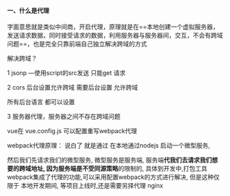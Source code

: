 #### 一、什么是代理

字面意思就是类似中间商，开启代理，原理就是在==本地创建一个虚拟服务器，发送请求数据，同时接受请求的数据，利用服务器与服务器间，交互，不会有跨域问题==，也是完全只靠前端自己独立解决跨域的方式



解决跨域？

1 jsonp —使用script的src发送 只能get 请求

2 cors 后台设置允许跨域 需要后台设置 允许跨域

 所有后台语言 都可以设置

3 服务器代理，服务器之间不存在跨域问题

vue在 vue.config.js 可以配置重写webpack代理

webpack代理原理：
说白了 就是通过 在本地通过nodejs 启动一个微型服务,

然后我们先请求我们的微型服务, 微型服务是服务端, 服务端**代我们去请求我们想要的跨域地址, 因为服务端是不受同源策略**的限制的, 具体到开发中,打包工具webpack集成了代理的功能,可以采用配置webpack的方式进行解决, 但是这种仅限于 本地开发期间, 等项目上线时,还是需要另择代理 nginx